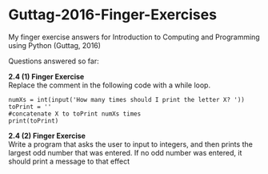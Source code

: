# Guttag-2016-Finger-Exercises

My finger exercise answers for Introduction to Computing and Programming using Python (Guttag, 2016)

Questions answered so far:

<b>2.4 (1) Finger Exercise<br /></b>
Replace the comment in the following code with a while loop.
```
numXs = int(input('How many times should I print the letter X? '))
toPrint = ''
#concatenate X to toPrint numXs times
print(toPrint)
```
<b>2.4 (2) Finger Exercise<br /></b>
Write a program that asks the user to input to integers, and then prints the largest odd number that was entered. If no odd number was entered, it should print a message to that effect
